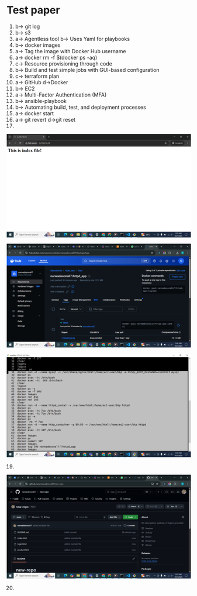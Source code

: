# Test paper
1. b-> git log
2. b-> s3
3. a-> Agentless tool 
   b-> Uses Yaml for playbooks
4. b-> docker images
5. a-> Tag the image with Docker Hub username
6. a-> docker rm -f $(docker ps -aq)
7. c-> Resource provisioning through code
8. b-> Build and test simple jobs with GUI-based configuration
9. c-> terraform plan
10. a-> GitHub
    d->Docker
11. b-> EC2
12. a-> Multi-Factor Authentication (MFA)
13. b-> ansible-playbook
14. b-> Automating build, test, and  deployment processes
15. a-> docker start
16. a-> git revert d->git reset
17.
![ec2-user](./img/Screenshot%20(2).png)

![ec2-user](./img/Screenshot%20(3).png)

![ec2-user](./img/Screenshot%20(4).png)

19. 

![ec2-user](./img/Screenshot%20(5).png)  

20. 
    

    







   

